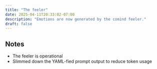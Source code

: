 ```yaml
---
title: "The feeler"
date: 2025-04-11T20:33:02-07:00
description: "Emotions are now generated by the comind feeler."
draft: false
---
```


## Notes

- The feeler is operational
- Slimmed down the YAML-fied prompt output to reduce token usage
